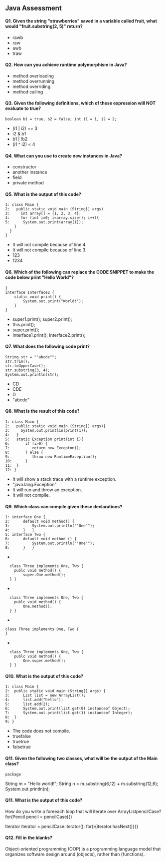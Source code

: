 Java Assessment
---------------------

#### Q1. Given the string "strawberries" saved in a variable called fruit, what would "fruit.substring(2, 5)" return?
- rawb
- raw
- awb
- traw

#### Q2. How can you achieve runtime polymorphism in Java?
- method overloading 
- method overrunning 
- method overriding 
- method calling 

#### Q3. Given the following definitions, which of these expression will NOT evaluate to true?
`boolean b1 = true, b2 = false;
int i1 = 1, i2 = 2;`

- (i1 | i2) == 3
- i2 & b1
- b1 | !b2
- (i1 ^ i2) < 4

#### Q4. What can you use to create new instances in Java?
- constructor
- another instance
- field
- private method

#### Q5. What is the output of this code?
```shell script
1: class Main {
2:   public static void main (String[] args)
3:     int array[] = {1, 2, 3, 4};
4:     for (int i=0; i<array.size(); i++){
5:      System.out.print(array[i]);
    }
  }
}
```
- It will not compile because of line 4.
- It will not compile because of line 3.
- 123
- 1234

#### Q6. Which of the following can replace the CODE SNIPPET to make the code below print "Hello World"?
```
}
interface Interface2 {
    static void print() {
        System.out.print("World!");
    }
}
```
- super1.print(); super2.print();
- this.print();
- super.print();
- Interface1.print(); Interface2.print();

#### Q7. What does the following code print?
```
String str = ""abcde"";
str.trim();
str.toUpperCase();
str.substring(3, 4);
System.out.println(str);
```
- CD
- CDE
- D
- "abcde"

#### Q8. What is the result of this code?
```
1: class Main {
2:   public static void main (String[] args){
3:     System.out.printlin(print(1));
4:   }
5:   static Exception print(int i){
6:       if (i>0) {
7:          return new Excepton();      
8:       } else {
9:          throw new RuntimeException();
10:      }
11:  }
12: }
```
- It will show a stack trace with a runtime exception.
- "java.lang.Exception"
- It will run and throw an exception.
- It will not compile.

#### Q9. Which class can compile given these declarations?
```
1: interface One {
2:      default void method() {
3:          System.out.println(""One"");
4:      }   }
5: interface Two {
6:      default void method () {
7:          System.out.println(""One"");
8:      }   }
```
- 
```
  class Three implements One, Two {
    publc void method() {
        super.One.method();
  } }
```
- 
```
  class Three implements One, Two {
    publc void method() {
        One.method();
  } }
```
- 
```
class Three implements One, Two {
}
```
- 
```
  class Three implements One, Two {
    publc void method() {
        One.super.method();
  } }
```

#### Q10. What is the output of this code?
```
1: class Main {
2:  public static void main (String[] args) {
3:      List list = new ArrayList();
4:      list.add("hello");
5:      list.add(2);
6:      System.out.print(list.get(0) instanceof Object);
7:      System.out.print(list.get(1) instanceof Integer);
8:  }
9: }
```
- The code does not compile.
- truefalse
- truetrue
- falsetrue

#### Q11. Given the following two classes, what will be the output of the Main class?
```
package
```


String m = "Hello world!";
String n = m.substring(6,12) + m.substring(12,6);
System.out.println(n);


#### Q11. What is the output of this code?
How do you write a foreeach loop that will iterate over ArrayList<Pencil>pencilCase?
for(Pencil pencil = pencilCase){}

Iterator iterator = pencilCase.iterator();
for(){iterator.hasNext()}{}

#### Q12. Fill in the blanks?
Object-oriented programming (OOP) is a programming language model that organizes software design around (objects), rather than (functions).
